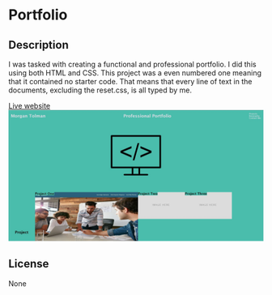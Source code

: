 # Portfolio

## Description

I was tasked with creating a functional and professional portfolio.  I did this using both HTML and CSS.  This project was a even numbered one meaning that it contained no starter code.  That means that every line of text in the documents, excluding the reset.css, is all typed by me.


  [Live website](https://unheardof77.github.io/My-Portfolio/)
![alt text](./Assets/Images/deployed-app-ss.JPG)


## License

None

